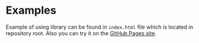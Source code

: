 # Examples

Example of using library can be found in `index.html`
file which is located in repository root. Also you can try it
on the [GitHub Pages site](https://kravets-levko.github.io/tartan/).

